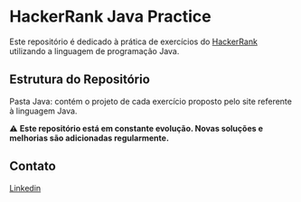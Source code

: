 # HackerRank Java Practice

Este repositório é dedicado à prática de exercícios do [HackerRank](https://www.hackerrank.com/) utilizando a linguagem de programação Java.

## Estrutura do Repositório

Pasta Java: contém o projeto de cada exercício proposto pelo site referente à linguagem Java.



⚠️ **Este repositório está em constante evolução. Novas soluções e melhorias são adicionadas regularmente.**



## Contato

[Linkedin ](https://www.linkedin.com/in/pativilaka/)
